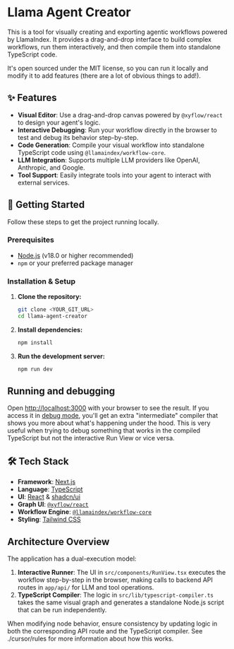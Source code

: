# Llama Agent Creator

This is a tool for visually creating and exporting agentic workflows powered by LlamaIndex. It provides a drag-and-drop interface to build complex workflows, run them interactively, and then compile them into standalone TypeScript code.

It's open sourced under the MIT license, so you can run it locally and modify it to add features (there are a lot of obvious things to add!).

## ✨ Features

-   **Visual Editor**: Use a drag-and-drop canvas powered by `@xyflow/react` to design your agent's logic.
-   **Interactive Debugging**: Run your workflow directly in the browser to test and debug its behavior step-by-step.
-   **Code Generation**: Compile your visual workflow into standalone TypeScript code using `@llamaindex/workflow-core`.
-   **LLM Integration**: Supports multiple LLM providers like OpenAI, Anthropic, and Google.
-   **Tool Support**: Easily integrate tools into your agent to interact with external services.

## 🚀 Getting Started

Follow these steps to get the project running locally.

### Prerequisites

-   [Node.js](https://nodejs.org/en) (v18.0 or higher recommended)
-   `npm` or your preferred package manager

### Installation & Setup

1.  **Clone the repository:**
    ```sh
    git clone <YOUR_GIT_URL>
    cd llama-agent-creator
    ```

2.  **Install dependencies:**
    ```sh
    npm install
    ```

3.  **Run the development server:**
    ```sh
    npm run dev
    ```

## Running and debugging

Open [http://localhost:3000](http://localhost:3000) with your browser to see the result. If you access it in [debug mode](http://localhost:3000?debug=1), you'll get an extra "intermediate" compiler that shows you more about what's happening under the hood. This is very useful when trying to debug something that works in the compiled TypeScript but not the interactive Run View or vice versa.

## 🛠️ Tech Stack

-   **Framework**: [Next.js](https://nextjs.org/)
-   **Language**: [TypeScript](https://www.typescriptlang.org/)
-   **UI**: [React](https://react.dev/) & [shadcn/ui](https://ui.shadcn.com/)
-   **Graph UI**: [`@xyflow/react`](https://reactflow.dev/)
-   **Workflow Engine**: [`@llamaindex/workflow-core`](https://www.npmjs.com/package/@llamaindex/workflow-core)
-   **Styling**: [Tailwind CSS](https://tailwindcss.com/)

## Architecture Overview

The application has a dual-execution model:

1.  **Interactive Runner**: The UI in `src/components/RunView.tsx` executes the workflow step-by-step in the browser, making calls to backend API routes in `app/api/` for LLM and tool operations.
2.  **TypeScript Compiler**: The logic in `src/lib/typescript-compiler.ts` takes the same visual graph and generates a standalone Node.js script that can be run independently.

When modifying node behavior, ensure consistency by updating logic in both the corresponding API route and the TypeScript compiler. See ./cursor/rules for more information about how this works.
